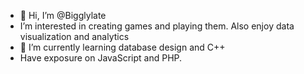 - 👋 Hi, I’m @Bigglylate
-  I’m interested in creating games and playing them. Also enjoy data visualization and analytics  
- 🌱 I’m currently learning database design and C++
- Have exposure on JavaScript and PHP.

<!---
Bigglylate/Bigglylate is a ✨ special ✨ repository because its `README.md` (this file) appears on your GitHub profile.
You can click the Preview link to take a look at your changes.
--->
